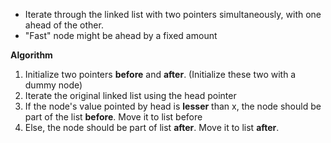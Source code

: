 
* Iterate through the linked list with two pointers simultaneously, with one ahead of the other. 
* "Fast" node might be ahead by a fixed amount

**Algorithm**
1. Initialize two pointers **before** and **after**. (Initialize these two with a dummy node)
2. Iterate the original linked list using the head pointer
3. If the node's value pointed by head is **lesser** than x, the node should be part of the list **before**. Move it to list before
4. Else, the node should be part of list **after**. Move it to list **after**.